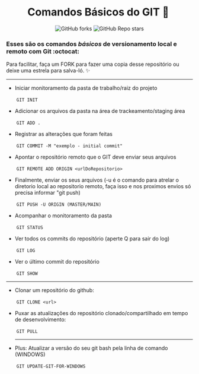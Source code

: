 # <div align="center"> Comandos Básicos do GIT  :memo: ​ </div>

<div align="center"> <img alt="GitHub forks" src="https://img.shields.io/github/forks/tayhsn/git-basic?logoColor=blue&style=social"> <img alt="GitHub Repo stars" src="https://img.shields.io/github/stars/tayhsn/git-basic?logoColor=yellow&style=social"> </div>

### Esses são os comandos *básicos* de versionamento local e remoto com Git :octocat:

Para facilitar, faça um FORK para fazer uma copia desse repositório ou deixe uma estrela para salva-ló. :sparkles:

<hr>

* Iniciar monitoramento da pasta de trabalho/raiz do projeto

  ​		``` GIT INIT ```

* Adicionar os arquivos da pasta na área de trackeamento/staging área

  ​		```GIT ADD . ```

* Registrar as alterações que foram feitas 

  ​		```GIT COMMIT -M "exemplo - initial commit"```

* Apontar o repositório remoto que o GIT deve enviar seus arquivos

  ​		```	GIT REMOTE ADD ORIGIN <urlDoRepositorio> ```

* Finalmente, enviar os seus arquivos (-u é o comando para atrelar o diretorio local ao repositorio remoto, faça isso e nos proximos envios só precisa informar "git push)

  ​		```GIT PUSH -U ORIGIN (MASTER/MAIN)```
  
* Acompanhar o monitoramento da pasta

  ​		```GIT STATUS```
  
* Ver todos os commits do repositório (aperte Q para sair do log)

  ​		```GIT LOG```
  
* Ver o último commit do repositório 

  ​		```GIT SHOW```

<hr>

* Clonar um repositório do github:

  ​		```GIT CLONE <url>```
  
* Puxar as atualizações do repositório clonado/compartilhado em tempo de desenvolvimento:

  ​		```GIT PULL```
  
  <hr>
  
* Plus: Atualizar a versão do seu git bash pela linha de comando (WINDOWS)

  ​		```GIT UPDATE-GIT-FOR-WINDOWS```


